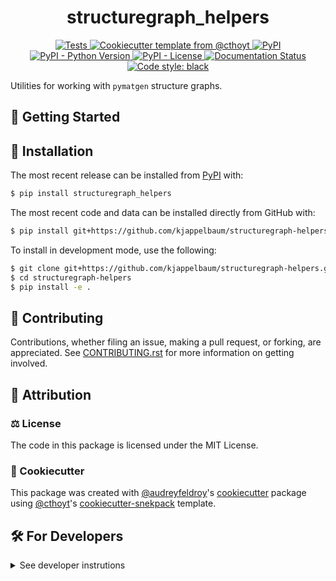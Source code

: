<!--
<p align="center">
  <img src="https://github.com/kjappelbaum/structuregraph-helpers/raw/main/docs/source/logo.png" height="150">
</p>
-->

<h1 align="center">
  structuregraph_helpers
</h1>

<p align="center">
    <a href="https://github.com/kjappelbaum/structuregraph-helpers/actions?query=workflow%3ATests">
        <img alt="Tests" src="https://github.com/kjappelbaum/structuregraph-helpers/workflows/Tests/badge.svg" />
    </a>
    <a href="https://github.com/cthoyt/cookiecutter-python-package">
        <img alt="Cookiecutter template from @cthoyt" src="https://img.shields.io/badge/Cookiecutter-python--package-yellow" /> 
    </a>
    <a href="https://pypi.org/project/structuregraph_helpers">
        <img alt="PyPI" src="https://img.shields.io/pypi/v/structuregraph_helpers" />
    </a>
    <a href="https://pypi.org/project/structuregraph_helpers">
        <img alt="PyPI - Python Version" src="https://img.shields.io/pypi/pyversions/structuregraph_helpers" />
    </a>
    <a href="https://github.com/kjappelbaum/structuregraph-helpers/blob/main/LICENSE">
        <img alt="PyPI - License" src="https://img.shields.io/pypi/l/structuregraph_helpers" />
    </a>
    <a href='https://structuregraph_helpers.readthedocs.io/en/latest/?badge=latest'>
        <img src='https://readthedocs.org/projects/structuregraph_helpers/badge/?version=latest' alt='Documentation Status' />
    </a>
    <a href='https://github.com/psf/black'>
        <img src='https://img.shields.io/badge/code%20style-black-000000.svg' alt='Code style: black' />
    </a>
</p>

Utilities for working with `pymatgen` structure graphs.

## 💪 Getting Started



## 🚀 Installation

The most recent release can be installed from
[PyPI](https://pypi.org/project/structuregraph_helpers/) with:

```bash
$ pip install structuregraph_helpers
```


The most recent code and data can be installed directly from GitHub with:

```bash
$ pip install git+https://github.com/kjappelbaum/structuregraph-helpers.git
```

To install in development mode, use the following:

```bash
$ git clone git+https://github.com/kjappelbaum/structuregraph-helpers.git
$ cd structuregraph-helpers
$ pip install -e .
```

## 👐 Contributing

Contributions, whether filing an issue, making a pull request, or forking, are appreciated. See
[CONTRIBUTING.rst](https://github.com/kjappelbaum/structuregraph-helpers/blob/master/CONTRIBUTING.rst) for more information on getting involved.

## 👋 Attribution

### ⚖️ License

The code in this package is licensed under the MIT License.

<!--
### 📖 Citation

Citation goes here!
-->

<!--
### 🎁 Support

This project has been supported by the following organizations (in alphabetical order):

- [Harvard Program in Therapeutic Science - Laboratory of Systems Pharmacology](https://hits.harvard.edu/the-program/laboratory-of-systems-pharmacology/)

-->

<!--
### 💰 Funding

This project has been supported by the following grants:

| Funding Body | Program                                                                                                                       | Grant         |
| ------------ | ----------------------------------------------------------------------------------------------------------------------------- | ------------- |
| DARPA        | [Automating Scientific Knowledge Extraction (ASKE)](https://www.darpa.mil/program/automating-scientific-knowledge-extraction) | HR00111990009 |
-->

### 🍪 Cookiecutter

This package was created with [@audreyfeldroy](https://github.com/audreyfeldroy)'s
[cookiecutter](https://github.com/cookiecutter/cookiecutter) package using [@cthoyt](https://github.com/cthoyt)'s
[cookiecutter-snekpack](https://github.com/cthoyt/cookiecutter-snekpack) template.

## 🛠️ For Developers

<details>
  <summary>See developer instrutions</summary>

  
The final section of the README is for if you want to get involved by making a code contribution.

### ❓ Testing

After cloning the repository and installing `tox` with `pip install tox`, the unit tests in the `tests/` folder can be
run reproducibly with:

```shell
$ tox
```

Additionally, these tests are automatically re-run with each commit in a [GitHub Action](https://github.com/kjappelbaum/structuregraph-helpers/actions?query=workflow%3ATests).

### 📦 Making a Release

After installing the package in development mode and installing
`tox` with `pip install tox`, the commands for making a new release are contained within the `finish` environment
in `tox.ini`. Run the following from the shell:

```shell
$ tox -e finish
```

This script does the following:

1. Uses BumpVersion to switch the version number in the `setup.cfg` and
   `src/structuregraph_helpers/version.py` to not have the `-dev` suffix
2. Packages the code in both a tar archive and a wheel
3. Uploads to PyPI using `twine`. Be sure to have a `.pypirc` file configured to avoid the need for manual input at this
   step
4. Push to GitHub. You'll need to make a release going with the commit where the version was bumped.
5. Bump the version to the next patch. If you made big changes and want to bump the version by minor, you can
   use `tox -e bumpversion minor` after.
</details>
